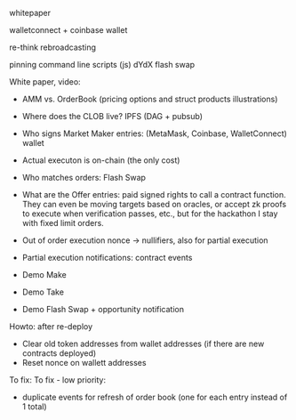 whitepaper

walletconnect + coinbase wallet

re-think rebroadcasting

pinning
command line scripts (js)
dYdX flash swap

White paper, video:
- AMM vs. OrderBook (pricing options and struct products illustrations)

- Where does the CLOB live? IPFS (DAG + pubsub)
- Who signs Market Maker entries: (MetaMask, Coinbase, WalletConnect) wallet
- Actual executon is on-chain (the only cost)
- Who matches orders: Flash Swap

- What are the Offer entries: paid signed rights to call a contract function.
  They can even be moving targets based on oracles, 
  or accept zk proofs to execute when verification passes, etc., 
  but for the hackathon I stay with fixed limit orders. 
- Out of order execution nonce -> nullifiers, also for partial execution
- Partial execution notifications: contract events

- Demo Make
- Demo Take
- Demo Flash Swap + opportunity notification

Howto: after re-deploy
- Clear old token addresses from wallet addresses (if there are new contracts deployed)
- Reset nonce on wallett addresses

To fix:
To fix - low priority:
- duplicate events for refresh of order book (one for each entry instead of 1 total)

